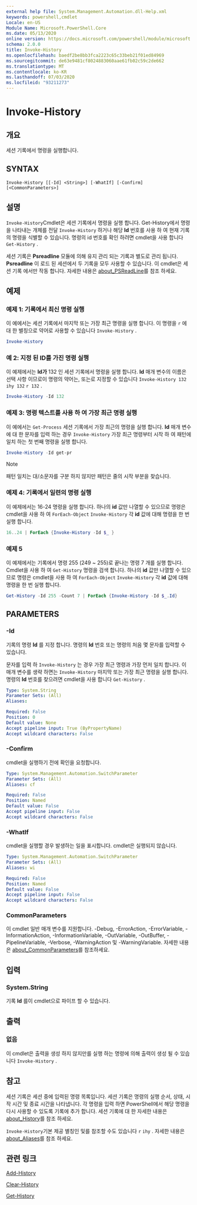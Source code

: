 ```yaml
---
external help file: System.Management.Automation.dll-Help.xml
keywords: powershell,cmdlet
Locale: en-US
Module Name: Microsoft.PowerShell.Core
ms.date: 05/13/2020
online version: https://docs.microsoft.com/powershell/module/microsoft.powershell.core/invoke-history?view=powershell-7&WT.mc_id=ps-gethelp
schema: 2.0.0
title: Invoke-History
ms.openlocfilehash: baedf2be8bb3fca2223c65c33beb21f01ed84969
ms.sourcegitcommit: de63e9481cf8024883060aae61fb02c59c2de662
ms.translationtype: MT
ms.contentlocale: ko-KR
ms.lasthandoff: 07/03/2020
ms.locfileid: "93211273"
---
```

# Invoke-History

## 개요
세션 기록에서 명령을 실행합니다.

## SYNTAX

```
Invoke-History [[-Id] <String>] [-WhatIf] [-Confirm] [<CommonParameters>]
```

## 설명

`Invoke-History`Cmdlet은 세션 기록에서 명령을 실행 합니다. Get-History에서 명령을 나타내는 개체를 전달 `Invoke-History` 하거나 해당 **Id** 번호를 사용 하 여 현재 기록의 명령을 식별할 수 있습니다. 명령의 id 번호를 확인 하려면 cmdlet을 사용 합니다 `Get-History` .

세션 기록은 **Psreadline** 모듈에 의해 유지 관리 되는 기록과 별도로 관리 됩니다.
**Psreadline** 이 로드 된 세션에서 두 기록을 모두 사용할 수 있습니다. 이 cmdlet은 세션 기록 에서만 작동 합니다. 자세한 내용은 [about_PSReadLine](../PSReadLine/About/about_PSReadLine.md)를 참조 하세요.

## 예제

### 예제 1: 기록에서 최신 명령 실행

이 예에서는 세션 기록에서 마지막 또는 가장 최근 명령을 실행 합니다. 이 명령을 `r` 에 대 한 별칭으로 약어로 사용할 수 있습니다 `Invoke-History` .

```powershell
Invoke-History
```

### 예 2: 지정 된 ID를 가진 명령 실행

이 예제에서는 **Id가** 132 인 세션 기록에서 명령을 실행 합니다. **Id** 매개 변수의 이름은 선택 사항 이므로이 명령의 약어는, 또는로 지정할 수 있습니다 `Invoke-History 132` `ihy 132` `r 132` .

```powershell
Invoke-History -Id 132
```

### 예제 3: 명령 텍스트를 사용 하 여 가장 최근 명령 실행

이 예에서는 `Get-Process` 세션 기록에서 가장 최근의 명령을 실행 합니다. **Id** 매개 변수에 대 한 문자를 입력 하는 경우 `Invoke-History` 가장 최근 명령부터 시작 하 여 패턴에 일치 하는 첫 번째 명령을 실행 합니다.

```powershell
Invoke-History -Id get-pr
```

> [!NOTE]
> 패턴 일치는 대/소문자를 구분 하지 않지만 패턴은 줄의 시작 부분을 찾습니다.

### 예제 4: 기록에서 일련의 명령 실행

이 예제에서는 16-24 명령을 실행 합니다. 하나의 **id** 값만 나열할 수 있으므로 명령은 cmdlet을 사용 하 여 `ForEach-Object` `Invoke-History` 각 **id** 값에 대해 명령을 한 번 실행 합니다.

```powershell
16..24 | ForEach {Invoke-History -Id $_ }
```

### 예제 5

이 예제에서는 기록에서 명령 255 (249 ~ 255)로 끝나는 명령 7 개를 실행 합니다. Cmdlet을 사용 하 여 `Get-History` 명령을 검색 합니다. 하나의 **id** 값만 나열할 수 있으므로 명령은 cmdlet을 사용 하 여 `ForEach-Object` `Invoke-History` 각 **id** 값에 대해 명령을 한 번 실행 합니다.

```powershell
Get-History -Id 255 -Count 7 | ForEach {Invoke-History -Id $_.Id}
```

## PARAMETERS

### -Id

기록의 명령 **Id** 를 지정 합니다. 명령의 **Id** 번호 또는 명령의 처음 몇 문자를 입력할 수 있습니다.

문자를 입력 하 `Invoke-History` 는 경우 가장 최근 명령과 가장 먼저 일치 합니다. 이 매개 변수를 생략 하면는 `Invoke-History` 마지막 또는 가장 최근 명령을 실행 합니다. 명령의 **Id** 번호를 찾으려면 cmdlet을 사용 합니다 `Get-History` .

```yaml
Type: System.String
Parameter Sets: (All)
Aliases:

Required: False
Position: 0
Default value: None
Accept pipeline input: True (ByPropertyName)
Accept wildcard characters: False
```

### -Confirm

cmdlet을 실행하기 전에 확인을 요청합니다.

```yaml
Type: System.Management.Automation.SwitchParameter
Parameter Sets: (All)
Aliases: cf

Required: False
Position: Named
Default value: False
Accept pipeline input: False
Accept wildcard characters: False
```

### -WhatIf

cmdlet을 실행할 경우 발생하는 일을 표시합니다. cmdlet은 실행되지 않습니다.

```yaml
Type: System.Management.Automation.SwitchParameter
Parameter Sets: (All)
Aliases: wi

Required: False
Position: Named
Default value: False
Accept pipeline input: False
Accept wildcard characters: False
```

### CommonParameters

이 cmdlet 일반 매개 변수를 지원합니다. -Debug, -ErrorAction, -ErrorVariable, -InformationAction, -InformationVariable, -OutVariable, -OutBuffer, -PipelineVariable, -Verbose, -WarningAction 및 -WarningVariable. 자세한 내용은 [about_CommonParameters](https://go.microsoft.com/fwlink/?LinkID=113216)를 참조하세요.

## 입력

### System.String

기록 **Id** 를이 cmdlet으로 파이프 할 수 있습니다.

## 출력

### 없음

이 cmdlet은 출력을 생성 하지 않지만를 실행 하는 명령에 의해 출력이 생성 될 수 있습니다 `Invoke-History` .

## 참고

세션 기록은 세션 중에 입력된 명령 목록입니다. 세션 기록은 명령의 실행 순서, 상태, 시작 시간 및 종료 시간을 나타냅니다. 각 명령을 입력 하면 PowerShell에서 해당 명령을 다시 사용할 수 있도록 기록에 추가 합니다. 세션 기록에 대 한 자세한 내용은 [about_History](About/about_History.md)를 참조 하세요.

`Invoke-History`기본 제공 별칭인 및를 참조할 수도 있습니다 `r` `ihy` . 자세한 내용은 [about_Aliases](About/about_Aliases.md)를 참조 하세요.

## 관련 링크

[Add-History](Add-History.md)

[Clear-History](Clear-History.md)

[Get-History](Get-History.md)
